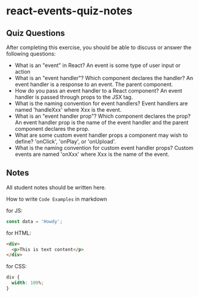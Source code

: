 # react-events-quiz-notes

## Quiz Questions

After completing this exercise, you should be able to discuss or answer the following questions:

- What is an "event" in React?
  An event is some type of user input or action
- What is an "event handler"? Which component declares the handler?
  An event handler is a response to an event. The parent component.
- How do you pass an event handler to a React component?
  An event handler is passed through props to the JSX tag.
- What is the naming convention for event handlers?
  Event handlers are named 'handleXxx' where Xxx is the event.
- What is an "event handler prop"? Which component declares the prop?
  An event handler prop is the name of the event handler and the parent component declares the prop.
- What are some custom event handler props a component may wish to define?
  'onClick', 'onPlay', or 'onUpload'.
- What is the naming convention for custom event handler props?
  Custom events are named 'onXxx' where Xxx is the name of the event.

## Notes

All student notes should be written here.

How to write `Code Examples` in markdown

for JS:

```javascript
const data = 'Howdy';
```

for HTML:

```html
<div>
  <p>This is text content</p>
</div>
```

for CSS:

```css
div {
  width: 100%;
}
```
